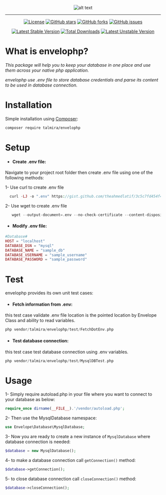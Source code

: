 

<div align="center">

![alt text](https://am3pap005files.storage.live.com/y4mGrqQ1xWER1KedWl1QYgik-mZ91I80_fdzVmUKh76YLISSXFIkZ_e5q7OyJBxUw064r6oDqjrPjl-XeG4DJ9FFmh8uDo7Ebm6fu9MNSHfL5Y4EgEGLQAB1JyE1F5L2SNYstiD6ux8aHL4_d3iZcNGBhvXZtoJpvU7MiGR8GR2th0TAS0ewpoacCYdocYLBnvt?width=568&height=138&cropmode=none "Envelophp")

___

[![License](https://poser.pugx.org/talmira/envelophp/license)](//packagist.org/packages/talmira/envelophp)
[![GitHub stars](https://img.shields.io/github/stars/theahmedlatif/envelophp)](https://github.com/theahmedlatif/envelophp/stargazers)
[![GitHub forks](https://img.shields.io/github/forks/theahmedlatif/envelophp)](https://github.com/theahmedlatif/envelophp/network)
[![GitHub issues](https://img.shields.io/github/issues/theahmedlatif/envelophp)](https://github.com/theahmedlatif/envelophp/issues)

[![Latest Stable Version](https://poser.pugx.org/talmira/envelophp/v)](//packagist.org/packages/talmira/envelophp) 
[![Total Downloads](https://poser.pugx.org/talmira/envelophp/downloads)](//packagist.org/packages/talmira/envelophp) 
[![Latest Unstable Version](https://poser.pugx.org/talmira/envelophp/v/unstable)](//packagist.org/packages/talmira/envelophp) 
</div>

# What is envelophp?
*This package will help you to keep your database in one place and use them across your native php application.* <br>

*envelophp use .env file to store database credentials and parse its content to be used in database connection.*

# Installation
Simple installation using [Composer](https://getcomposer.org/):
```Bash
composer require talmira/envelophp
```

# Setup
- #### Create .env file:
Navigate to your project root folder then create .env file using one of the following methods:

1- Use curl to create .env file

```php
  curl -LJ -o ".env" https://gist.github.com/theahmedlatif/3c5c7fd454f48898d7660bef555aca31/raw
```

2- Use wget to create .env file

```php
   wget --output-document=.env --no-check-certificate --content-disposition https://gist.github.com/theahmedlatif/3c5c7fd454f48898d7660bef555aca31/raw
```
- #### Modify .env file:
```php
#Database#
HOST = "localhost"
DATABASE_DSN = "mysql"
DATABASE_NAME = "sample_db"
DATABASE_USERNAME = "sample_username"
DATABASE_PASSWORD = "sample_password"
```

# Test
envelophp provides its own unit test cases:
- #### Fetch information from .env:
this test case validate .env file location is the pointed location by Envelope Class and ability to read variables.
```php
php vendor/talmira/envelophp/test/FetchDotEnv.php
```

- #### Test database connection:
this test case test database connection using .env variables.
```php
php vendor/talmira/envelophp/test/MysqlDBTest.php
```

# Usage

1- Simply require autoload.php in your file where you want to connect to your database as below:

```php
require_once dirname(__FILE__).'/vendor/autoload.php';
```

2- Then use the MysqlDatabase namespace:

```php
use Envelope\Database\MysqlDatabase;
```

3- Now you are ready to create a new instance of `MysqlDatabase` where database connection is needed:

```php
$database = new MysqlDatabase();
```

4- to make a database connection call `getConnection()` method:

```php
$database->getConnection();
```

5- to close database connection call `closeConnection()` method:

```php
$database->closeConnection();
```